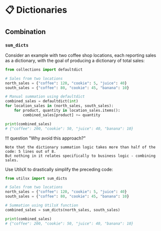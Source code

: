 # 📋 Dictionaries

## Combination

### `sum_dicts`

Consider an example with two coffee shop locations,
each reporting sales as a dictionary, with the goal of
producing a dictionary of total sales:

``` py title="before.py" hl_lines="1 8-11"
from collections import defaultdict

# Sales from two locations
north_sales = {"coffee": 120, "cookie": 5, "juice": 40}
south_sales = {"coffee": 80, "cookie": 45, "banana": 10}

# Manual summation using defaultdict
combined_sales = defaultdict(int)
for location_sales in (north_sales, south_sales):
    for product, quantity in location_sales.items():
        combined_sales[product] += quantity

print(combined_sales)
# {"coffee": 200, "cookie": 50, "juice": 40, "banana": 10}
```
!!! question "Why avoid this approach?"

    Note that the dictionary summation logic takes more than half of the code: 5 lines out of 8.
    But nothing in it relates specifically to business logic - combining sales.

Use UtilsX to drastically simplify the preceding code:

``` py title="after.py" hl_lines="1 8"
from utilsx import sum_dicts

# Sales from two locations
north_sales = {"coffee": 120, "cookie": 5, "juice": 40}
south_sales = {"coffee": 80, "cookie": 45, "banana": 10}

# Summation using UtilsX function
combined_sales = sum_dicts(north_sales, south_sales)

print(combined_sales)
# {"coffee": 200, "cookie": 50, "juice": 40, "banana": 10}
```
